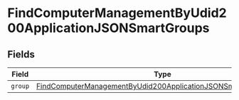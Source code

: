 # FindComputerManagementByUdid200ApplicationJSONSmartGroups


## Fields

| Field                                                                                                                                                       | Type                                                                                                                                                        | Required                                                                                                                                                    | Description                                                                                                                                                 |
| ----------------------------------------------------------------------------------------------------------------------------------------------------------- | ----------------------------------------------------------------------------------------------------------------------------------------------------------- | ----------------------------------------------------------------------------------------------------------------------------------------------------------- | ----------------------------------------------------------------------------------------------------------------------------------------------------------- |
| `group`                                                                                                                                                     | [FindComputerManagementByUdid200ApplicationJSONSmartGroupsGroup](../../models/operations/findcomputermanagementbyudid200applicationjsonsmartgroupsgroup.md) | :heavy_minus_sign:                                                                                                                                          | N/A                                                                                                                                                         |